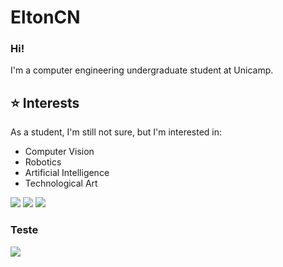 # EltonCN

### Hi!

I'm a computer engineering undergraduate student at Unicamp.

## ⭐ Interests

As a student, I'm still not sure, but I'm interested in:
- Computer Vision
- Robotics
- Artificial Intelligence
- Technological Art

<!--[![]()]()-->

[![](https://img.shields.io/badge/GitHub-100000?style=for-the-badge&logo=github&logoColor=white)](https://github.com/EltonCN) 
[![](https://img.shields.io/badge/GitLab-330F63?style=for-the-badge&logo=gitlab&logoColor=white)](https://gitlab.com/EltonCN)
[![](https://img.shields.io/badge/Instagram-E4405F?style=for-the-badge&logo=instagram&logoColor=white)](https://www.instagram.com/elton_cn/)

### Teste

![](Projetos/2016/imgs/Figura%201%20–%20Foto%20do%20sensor%20posicionado%20entre%20as%20esteiras.png)